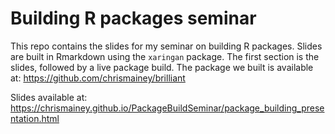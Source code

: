 
<!-- README.md is generated from README.Rmd. Please edit that file -->

# Building R packages seminar

<!-- badges: start -->
<!-- badges: end -->

This repo contains the slides for my seminar on building R packages.
Slides are built in Rmarkdown using the `xaringan` package. The first
section is the slides, followed by a live package build. The package we
built is available at: <https://github.com/chrismainey/brilliant>

Slides available at:
<https://chrismainey.github.io/PackageBuildSeminar/package_building_presentation.html>
